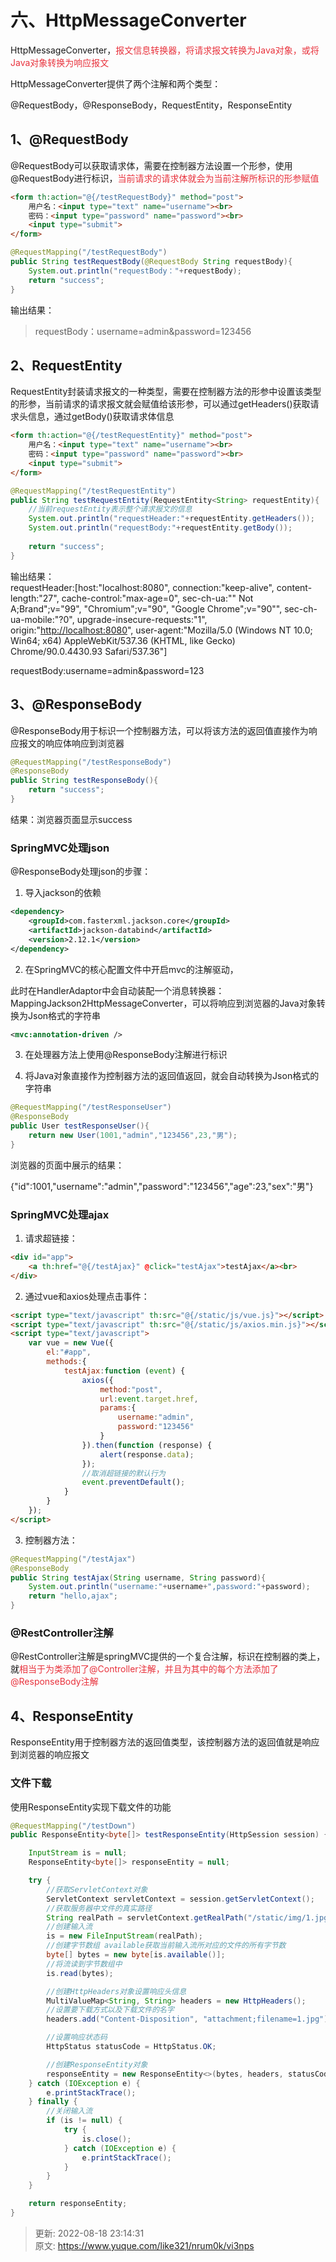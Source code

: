# 六、HttpMessageConverter

HttpMessageConverter，<font style="color:#E8323C;">报文信息转换器，将请求报文转换为Java对象，或将Java对象转换为响应报文</font>



HttpMessageConverter提供了两个注解和两个类型：



@RequestBody，@ResponseBody，RequestEntity，ResponseEntity



## 1、@RequestBody  


@RequestBody可以获取请求体，需要在控制器方法设置一个形参，使用@RequestBody进行标识，<font style="color:#E8323C;">当前请求的请求体就会为当前注解所标识的形参赋值</font>



```html
<form th:action="@{/testRequestBody}" method="post">
    用户名：<input type="text" name="username"><br>
    密码：<input type="password" name="password"><br>
    <input type="submit">
</form>
```



```java
@RequestMapping("/testRequestBody")
public String testRequestBody(@RequestBody String requestBody){
    System.out.println("requestBody："+requestBody);
    return "success";
}
```



输出结果：



> requestBody：username=admin&password=123456
>



## 2、RequestEntity


RequestEntity封装请求报文的一种类型，需要在控制器方法的形参中设置该类型的形参，当前请求的请求报文就会赋值给该形参，可以通过getHeaders()获取请求头信息，通过getBody()获取请求体信息



```html
<form th:action="@{/testRequestEntity}" method="post">
    用户名：<input type="text" name="username"><br>
    密码：<input type="password" name="password"><br>
    <input type="submit">
</form>
```



```java
@RequestMapping("/testRequestEntity")
public String testRequestEntity(RequestEntity<String> requestEntity){
    //当前requestEntity表示整个请求报文的信息
    System.out.println("requestHeader:"+requestEntity.getHeaders());
    System.out.println("requestBody:"+requestEntity.getBody());
    
    return "success";
}
```



输出结果：  
requestHeader:[host:"localhost:8080", connection:"keep-alive", content-length:"27", cache-control:"max-age=0", sec-ch-ua:"" Not A;Brand";v="99", "Chromium";v="90", "Google Chrome";v="90"", sec-ch-ua-mobile:"?0", upgrade-insecure-requests:"1", origin:"[http://localhost:8080](http://localhost:8080)", user-agent:"Mozilla/5.0 (Windows NT 10.0; Win64; x64) AppleWebKit/537.36 (KHTML, like Gecko) Chrome/90.0.4430.93 Safari/537.36"]



requestBody:username=admin&password=123



## 3、@ResponseBody  


@ResponseBody用于标识一个控制器方法，可以将该方法的返回值直接作为响应报文的响应体响应到浏览器



```java
@RequestMapping("/testResponseBody")
@ResponseBody
public String testResponseBody(){
    return "success";
}
```



结果：浏览器页面显示success



### SpringMVC处理json


@ResponseBody处理json的步骤：



1. 导入jackson的依赖



```xml
<dependency>
    <groupId>com.fasterxml.jackson.core</groupId>
    <artifactId>jackson-databind</artifactId>
    <version>2.12.1</version>
</dependency>
```



2. 在SpringMVC的核心配置文件中开启mvc的注解驱动，



此时在HandlerAdaptor中会自动装配一个消息转换器：MappingJackson2HttpMessageConverter，可以将响应到浏览器的Java对象转换为Json格式的字符串



```xml
<mvc:annotation-driven />
```



3. 在处理器方法上使用@ResponseBody注解进行标识



4. 将Java对象直接作为控制器方法的返回值返回，就会自动转换为Json格式的字符串



```java
@RequestMapping("/testResponseUser")
@ResponseBody
public User testResponseUser(){
    return new User(1001,"admin","123456",23,"男");
}
```



浏览器的页面中展示的结果：



{"id":1001,"username":"admin","password":"123456","age":23,"sex":"男"}



### SpringMVC处理ajax


1. 请求超链接：



```html
<div id="app">
	<a th:href="@{/testAjax}" @click="testAjax">testAjax</a><br>
</div>
```



2. 通过vue和axios处理点击事件：



```html
<script type="text/javascript" th:src="@{/static/js/vue.js}"></script>
<script type="text/javascript" th:src="@{/static/js/axios.min.js}"></script>
<script type="text/javascript">
    var vue = new Vue({
        el:"#app",
        methods:{
            testAjax:function (event) {
                axios({
                    method:"post",
                    url:event.target.href,
                    params:{
                        username:"admin",
                        password:"123456"
                    }
                }).then(function (response) {
                    alert(response.data);
                });
                //取消超链接的默认行为
                event.preventDefault();
            }
        }
    });
</script>
```



3. 控制器方法：



```java
@RequestMapping("/testAjax")
@ResponseBody
public String testAjax(String username, String password){
    System.out.println("username:"+username+",password:"+password);
    return "hello,ajax";
}
```



### @RestController注解


@RestController注解是springMVC提供的一个复合注解，标识在控制器的类上，就<font style="color:#E8323C;">相当于为类添加了@Controller注解，并且为其中的每个方法添加了@ResponseBody注解</font>



## 4、ResponseEntity


ResponseEntity用于控制器方法的返回值类型，该控制器方法的返回值就是响应到浏览器的响应报文



### 文件下载


使用ResponseEntity实现下载文件的功能



```java
@RequestMapping("/testDown")
public ResponseEntity<byte[]> testResponseEntity(HttpSession session) {

    InputStream is = null;
    ResponseEntity<byte[]> responseEntity = null;

    try {
        //获取ServletContext对象
        ServletContext servletContext = session.getServletContext();
        //获取服务器中文件的真实路径
        String realPath = servletContext.getRealPath("/static/img/1.jpg");
        //创建输入流
        is = new FileInputStream(realPath);
        //创建字节数组 available获取当前输入流所对应的文件的所有字节数
        byte[] bytes = new byte[is.available()];
        //将流读到字节数组中
        is.read(bytes);

        //创建HttpHeaders对象设置响应头信息
        MultiValueMap<String, String> headers = new HttpHeaders();
        //设置要下载方式以及下载文件的名字
        headers.add("Content-Disposition", "attachment;filename=1.jpg");

        //设置响应状态码
        HttpStatus statusCode = HttpStatus.OK;

        //创建ResponseEntity对象
        responseEntity = new ResponseEntity<>(bytes, headers, statusCode);
    } catch (IOException e) {
        e.printStackTrace();
    } finally {
        //关闭输入流
        if (is != null) {
            try {
                is.close();
            } catch (IOException e) {
                e.printStackTrace();
            }
        }
    }

    return responseEntity;
}
```





> 更新: 2022-08-18 23:14:31  
> 原文: <https://www.yuque.com/like321/nrum0k/vi3nps>